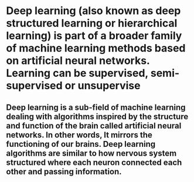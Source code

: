 # Deep learning (also known as deep structured learning or hierarchical learning) is part of a broader family of machine learning methods based on artificial neural networks. Learning can be supervised, semi-supervised or unsupervise
## Deep learning is a sub-field of machine learning dealing with algorithms inspired by the structure and function of the brain called artificial neural networks. In other words, It mirrors the functioning of our brains. Deep learning algorithms are similar to how nervous system structured where each neuron connected each other and passing information.
